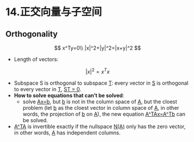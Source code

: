 # 14.正交向量与子空间

## Orthogonality


$$
x^Ty=0\\
|x|^2+|y|^2=|x+y|^2
$$

* Length of vectors:

$$
|x|^2=x^Tx
$$

* Subspace S is orthogonal to subspace <u>T</u>: every vector in <u>S</u> is orthogonal to every vector in <u>T</u>, <u>ST = 0</u>.
* **How to solve equations that can’t be solved**: 
  * solve <u>Ax=b</u>, but <u>b</u> is not in the column space of <u>A</u>, but the cloest problem (let <u>b</u> as the cloest vector in column space of <u>A</u>, in other words, the projection of <u>b</u> on <u>A</u>), the new equation <u>A^TAx=A^Tb</u> can be solved. 
* <u>A^TA</u> is invertible exactly if the nullspace <u>N(A)</u> only has the zero vector, in other words, <u>A</u> has independent columns.